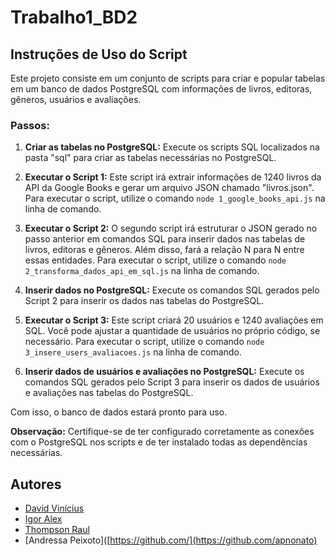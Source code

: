 # Trabalho1_BD2

## Instruções de Uso do Script

Este projeto consiste em um conjunto de scripts para criar e popular tabelas em um banco de dados PostgreSQL com informações de livros, editoras, gêneros, usuários e avaliações.

### Passos:

1. **Criar as tabelas no PostgreSQL:**
   Execute os scripts SQL localizados na pasta "sql" para criar as tabelas necessárias no PostgreSQL.

2. **Executar o Script 1:**
   Este script irá extrair informações de 1240 livros da API da Google Books e gerar um arquivo JSON chamado "livros.json".
   Para executar o script, utilize o comando `node 1_google_books_api.js` na linha de comando.

3. **Executar o Script 2:**
   O segundo script irá estruturar o JSON gerado no passo anterior em comandos SQL para inserir dados nas tabelas de livros, editoras e gêneros. Além disso, fará a relação N para N entre essas entidades.
   Para executar o script, utilize o comando `node 2_transforma_dados_api_em_sql.js` na linha de comando.

4. **Inserir dados no PostgreSQL:**
   Execute os comandos SQL gerados pelo Script 2 para inserir os dados nas tabelas do PostgreSQL.

5. **Executar o Script 3:**
   Este script criará 20 usuários e 1240 avaliações em SQL. Você pode ajustar a quantidade de usuários no próprio código, se necessário.
   Para executar o script, utilize o comando `node 3_insere_users_avaliacoes.js` na linha de comando.

6. **Inserir dados de usuários e avaliações no PostgreSQL:**
   Execute os comandos SQL gerados pelo Script 3 para inserir os dados de usuários e avaliações nas tabelas do PostgreSQL.

Com isso, o banco de dados estará pronto para uso.

**Observação:** Certifique-se de ter configurado corretamente as conexões com o PostgreSQL nos scripts e de ter instalado todas as dependências necessárias.

## Autores

- [David Vinícius](https://github.com/Ishinaru)
- [Igor Alex](https://github.com/Kronossss)
- [Thompson Raul](https://github.com/ThompsonRaul)
- [Andressa Peixoto]([https://github.com/](https://github.com/apnonato)
